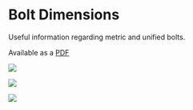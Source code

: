 # Bolt Dimensions

Useful information regarding metric and unified bolts.

Available as a [PDF](/dl/engineering/dwg1045-20130217-metric-bolt-dimensions.pdf)

![](/img/engineering/dwg1045-20130217-metric-bolt-dimensions.png)

![](/img/engineering/valvers-metric-bolts.png)

![](/img/engineering/valvers-unified-bolts.png)
